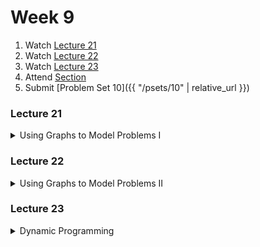 # Week 9

1.  Watch [Lecture 21](#lecture21)
2.  Watch [Lecture 22](#lecture22)
3.  Watch [Lecture 23](#lecture23)
4.  Attend [Section](https://www.youtube.com/embed/7BpomdjZ_Os)
5.  Submit [Problem Set 10]({{ "/psets/10" | relative_url }})

### Lecture 21
<details>
  <summary id="lecture21">Using Graphs to Model Problems I</summary>

<div>
    <br>
    <iframe width="560" height="315" src="https://www.youtube.com/embed/UiZlaJX3IRk?rel=0" frameborder="0" allow="accelerometer; autoplay; encrypted-media; gyroscope; picture-in-picture" allowfullscreen></iframe>

    <ul>
        <li><a href="https://www.dropbox.com/s/dl/2omaxmjpk11trbt/lecture07.zip?dl=0">Source Code</a></li>
        <li><a href="https://archive.org/download/MIT6.00SCS11/MIT6_00SCS11_lec07_300k.mp4">Video</a></li>
    </ul>
</div>
  
</details>  

### Lecture 22
<details>
  <summary id="lecture22">Using Graphs to Model Problems II</summary>

<div>
    <br>
    <iframe width="560" height="315" src="https://www.youtube.com/embed/hmtXhZTfAes?rel=0" frameborder="0" allow="accelerometer; autoplay; encrypted-media; gyroscope; picture-in-picture" allowfullscreen></iframe>
</div>

</details>

### Lecture 23
<details>
  <summary id="lecture23">Dynamic Programming</summary>

<div>
    <br>
    <iframe width="885" height="498" src="https://www.youtube.com/embed/lFngfmE9RCc?rel=0" frameborder="0" allow="accelerometer; autoplay; encrypted-media; gyroscope; picture-in-picture" allowfullscreen></iframe>
</div>

</details>


